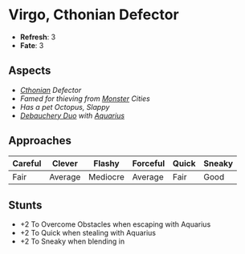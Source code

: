 # Virgo, Cthonian Defector
* **Refresh**: 3
* **Fate**: 3

## Aspects
* *[Cthonian](../Factions/Cthonians.md) Defector*
* *Famed for thieving from [Monster](../Details/Monsters.md) Cities*
* *Has a pet Octopus, Slappy*
* *[Debauchery Duo](../Factions/Debauchery.md) with [Aquarius](Aquarius.md)*
  
## Approaches

| Careful | Clever | Flashy | Forceful | Quick | Sneaky |
| ------- | ------ | ------ | -------- | ----- | ------ |
| Fair | Average | Mediocre | Average | Fair | Good |

## Stunts
* +2 To Overcome Obstacles when escaping with Aquarius
* +2 To Quick when stealing with Aquarius
* +2 To Sneaky when blending in